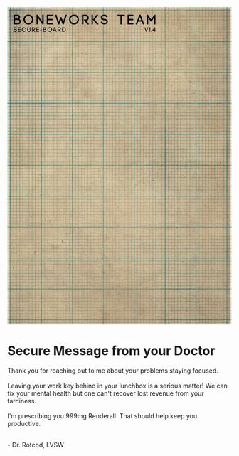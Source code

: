 ![background image](https://github.com/TurdSnack/bone-lore/blob/main/texture_clipBoardPaper.png?raw=true)

# Secure Message from your Doctor

Thank you for reaching out to me about your problems staying focused. <br><br>
Leaving your work key behind in your lunchbox is a serious matter! We can fix your mental health but one can't recover lost revenue from your tardiness.<br><br>
I'm prescribing you 999mg Renderall. That should help keep you productive.<br><br>

\- Dr. Rotcod, LVSW
